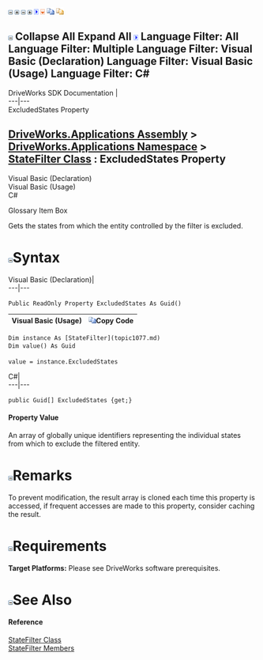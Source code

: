 ![](dotnetimages/collapse.gif) ![](dotnetimages/expand.gif) ![](dotnetimages/collapse.gif) ![](dotnetimages/expand.gif) ![](dotnetimages/drpdown.gif) ![](dotnetimages/drpdown_orange.gif) ![](dotnetimages/copycode.gif) ![](dotnetimages/copycodeHighlight.gif)

![](dotnetimages/collapse.gif) Collapse All Expand All ![](dotnetimages/drpdown.gif) Language Filter: All  Language Filter: Multiple  Language Filter: Visual Basic (Declaration) Language Filter: Visual Basic (Usage) Language Filter: C#  
---  
DriveWorks SDK Documentation  |   
---|---  
ExcludedStates Property   
  
[DriveWorks.Applications Assembly](topic13.md) > [DriveWorks.Applications Namespace](topic16.md) > [StateFilter Class](topic1077.md) : ExcludedStates Property  
---  
  
Visual Basic (Declaration)    
Visual Basic (Usage)    
C# 

Glossary Item Box

Gets the states from which the entity controlled by the filter is excluded. 

# ![](dotnetimages/collapse.gif)Syntax

Visual Basic (Declaration)|   
---|---  
      
    
    Public ReadOnly Property ExcludedStates As Guid()  
  
Visual Basic (Usage)| ![](dotnetimages/copycode.gif)Copy Code  
---|---  
      
    
    Dim instance As [StateFilter](topic1077.md)
    Dim value() As Guid
     
    value = instance.ExcludedStates  
  
C#|   
---|---  
      
    
    public Guid[] ExcludedStates {get;}  
  
#### Property Value

An array of globally unique identifiers representing the individual states from which to exclude the filtered entity.

# ![](dotnetimages/collapse.gif)Remarks

To prevent modification, the result array is cloned each time this property is accessed, if frequent accesses are made to this property, consider caching the result.

# ![](dotnetimages/collapse.gif)Requirements

**Target Platforms:** Please see DriveWorks software prerequisites.

# ![](dotnetimages/collapse.gif)See Also

#### Reference

[StateFilter Class](topic1077.md)   
[StateFilter Members](topic1078.md)


